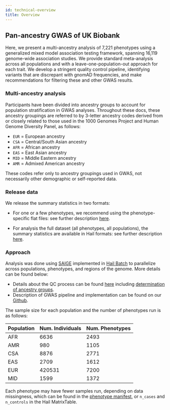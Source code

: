 ```yaml
---
id: technical-overview
title: Overview
---
```



## Pan-ancestry GWAS of UK Biobank

Here, we present a multi-ancestry analysis of 7,221 phenotypes using a generalized mixed model association testing framework, spanning 16,119 genome-wide association studies. We provide standard meta-analysis across all populations and with a leave-one-population-out approach for each trait. We develop a stringent quality control pipeline, identifying variants that are discrepant with gnomAD frequencies, and make recommendations for filtering these and other GWAS results.

### Multi-ancestry analysis

Participants have been divided into ancestry groups to account for population stratification in GWAS analyses. Throughout these docs, these ancestry groupings are referred to by 3-letter ancestry codes derived from or closely related to those used in the 1000 Genomes Project and Human Genome Diversity Panel, as follows:

- `EUR` = European ancestry
- `CSA` = Central/South Asian ancestry
- `AFR` = African ancestry
- `EAS` = East Asian ancestry
- `MID` = Middle Eastern ancestry
- `AMR` = Admixed American ancestry
 
These codes refer only to ancestry groupings used in GWAS, not necessarily other demographic or self-reported data.

### Release data

We release the summary statistics in two formats:

- For one or a few phenotypes, we recommend using the phenotype-specific flat files: see further description [here](per-phenotype-files).

- For analysis the full dataset (all phenotypes, all populations), the summary statistics are available in Hail formats: see further description [here](hail-format).

### Approach

Analysis was done using [SAIGE](https://github.com/weizhouUMICH/SAIGE/wiki/Genetic-association-tests-using-SAIGE) implemented in [Hail Batch](https://hail.is/docs/batch/index.html) to parallelize across populations, phenotypes, and regions of the genome. More details can be found below:

- Details about the QC process can be found [here](qc) including [determination of ancestry groups](qc#ancestry-definitions).
- Description of GWAS pipeline and implementation can be found on our [Github](https://github.com/atgu/ukbb_pan_ancestry/wiki/Batch-pipeline).

The sample size for each population and the number of phenotypes run is as follows:

| Population | Num. Individuals | Num. Phenotypes |
|-----|-----------|----------|
| AFR |      6636 |     2493 |
| AMR |       980 |     1105 |
| CSA |      8876 |     2771 |
| EAS |      2709 |     1612 |
| EUR |    420531 |     7200 |
| MID |      1599 |     1372 |

Each phenotype may have fewer samples run, depending on data missingness, which can be found in the [phenotype manifest](ADDMANIFEST), or `n_cases` and `n_controls` in the Hail MatrixTable.
